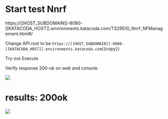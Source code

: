 # Start test Nnrf


https://[[HOST_SUBDOMAIN]]-8080-[[KATACODA_HOST]].environments.katacoda.com/TS29510_Nnrf_NFManagement.html#/


Change API.root to be  ```https://[[HOST_SUBDOMAIN]]-8080-[[KATACODA_HOST]].environments.katacoda.com```{{copy}}

Try-out
Execute

Verify response 200-ok on web and console.

![](3gpp-2.png)


# results:  200ok

![](3gpp-3.png)



